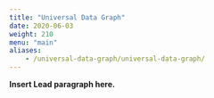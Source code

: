 ```yaml
---
title: "Universal Data Graph"
date: 2020-06-03
weight: 210
menu: "main"
aliases:
    - /universal-data-graph/universal-data-graph/
---
```


**Insert Lead paragraph here.**